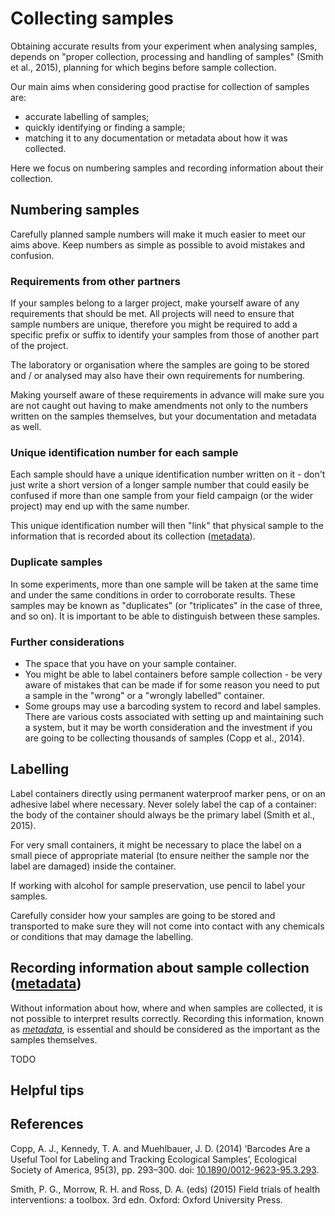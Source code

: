 # Collecting samples #

Obtaining accurate results from your experiment when analysing samples, depends on "proper collection, processing and handling of samples" (Smith et al., 2015), planning for which begins before sample collection. 

Our main aims when considering good practise for collection of samples are: 
* accurate labelling of samples;
* quickly identifying or finding a sample;
* matching it to any documentation or metadata about how it was collected.

Here we focus on numbering samples and recording information about their collection.

## Numbering samples ##

Carefully planned sample numbers will make it much easier to meet our aims above. Keep numbers as simple as possible to avoid mistakes and confusion.

### Requirements from other partners ###
 
If your samples belong to a larger project, make yourself aware of any requirements that should be met. All projects will need to ensure that sample numbers are unique, therefore you might be required to add a specific prefix or suffix to identify your samples from those of another part of the project.

The laboratory or organisation where the samples are going to be stored and / or analysed may also have their own requirements for numbering. 

Making yourself aware of these requirements in advance will make sure you are not caught out having to make amendments not only to the numbers written on the samples themselves, but your documentation and metadata as well. 

### Unique identification number for each sample ###

Each sample should have a unique identification number written on it - don't just write a short version of a longer sample number that could easily be confused if more than one sample from your field campaign (or the wider project) may end up with the same number.

This unique identification number will then "link" that physical sample to the information that is recorded about its collection ([metadata](#recording-information-about-sample-collection-metadata)).

### Duplicate samples ###

In some experiments, more than one sample will be taken at the same time and under the same conditions in order to corroborate results. These samples may be known as "duplicates" (or "triplicates" in the case of three, and so on). It is important to be able to distinguish between these samples.

### Further considerations ###

* The space that you have on your sample container.
* You might be able to label containers before sample collection - be very aware of mistakes that can be made if for some reason you need to put a sample in the "wrong" or a "wrongly labelled" container.
* Some groups may use a barcoding system to record and label samples. There are various costs associated with setting up and maintaining such a system, but it may be worth consideration and the investment if you are going to be collecting thousands of samples (Copp et al., 2014).  

## Labelling ##

Label containers directly using permanent waterproof marker pens, or on an adhesive label where necessary. Never solely label the cap of a container: the body of the container should always be the primary label (Smith et al., 2015).

For very small containers, it might be necessary to place the label on a small piece of appropriate material (to ensure neither the sample nor the label are damaged) inside the container.

If working with alcohol for sample preservation, use pencil to label your samples. 

Carefully consider how your samples are going to be stored and transported to make sure they will not come into contact with any chemicals or conditions that may damage the labelling.

## Recording information about sample collection ([metadata](metadata.md)) ##

Without information about how, where and when samples are collected, it is not possible to interpret results correctly. Recording this information, known as [*metadata*](metadata.md), is essential and should be considered as the important as the samples themselves.

TODO

## Helpful tips ##

## References ##

Copp, A. J., Kennedy, T. A. and Muehlbauer, J. D. (2014) ‘Barcodes Are a Useful Tool for Labeling and Tracking Ecological Samples’, Ecological Society of America, 95(3), pp. 293–300. doi: [10.1890/0012-9623-95.3.293](https://doi.org/10.1890/0012-9623-95.3.293).

Smith, P. G., Morrow, R. H. and Ross, D. A. (eds) (2015) Field trials of health interventions: a toolbox. 3rd edn. Oxford: Oxford University Press.

